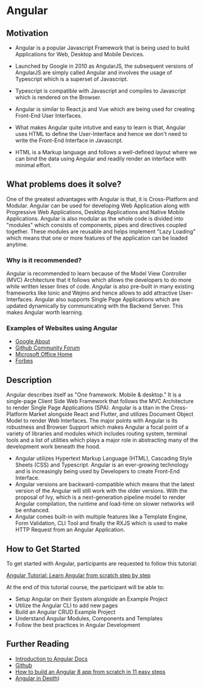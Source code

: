 
# Angular

## Motivation

- Angular is a popular Javascript Framework that is being used to build Applications for Web, Desktop and Mobile Devices. 
- Launched by Google in 2010 as AngularJS, the subsequent versions of AngularJS are simply called Angular and involves the usage of Typescript which is a superset of Javascript. 
- Typescript is compatible with Javascript and compiles to Javascript which is rendered on the Browser.

- Angular is similar to React.js and Vue which are being used for creating Front-End User Interfaces.
- What makes Angular quite intutive and easy to learn is that, Angular uses HTML to define the User-Interface and hence we don't need to write the Front-End Interface in Javascript. 
- HTML is a Markup language and follows a well-defined layout where we can bind the data using Angular and readily render an interface with minimal effort.

## What problems does it solve?
One of the greatest advantages with Angular is that, it is Cross-Platform and Modular. Angular can be used for developing Web Application along with Progressive Web Applications, Desktop Applications and Native Mobile Applications. Angular is also modular as the whole code is divided into "modules" which consists of components, pipes and directives coupled together. These modules are reusable and helps implement "Lazy Loading" which means that one or more features of the application can be loaded anytime.

### Why is it recommended?
Angular is recommended to learn because of the Model View Controller (MVC) Architecture that it follows which allows the developers to do more while written lesser lines of code. Angular is also pre-built in many existing frameworks like Ionic and Wejmo and hence allows to add attractive User-Interfaces. Angular also supports Single Page Applications which are updated dynamically by communicating with the Backend Server. This makes Angular worth learning.

### Examples of Websites using Angular
- [Google About](https://about.google/)
- [Github Community Forum](https://github.community/)
- [Microsoft Office Home](https://www.office.com/apps?auth=2)
- [Forbes](https://www.forbes.com/sites/karstenstrauss/2019/01/22/the-most-sustainable-companies-in-2019)

## Description
Angular describes itself as "One framework. Mobile & desktop." It is a single-page Client Side Web Framework that follows the MVC Architecture to render Single Page Applications (SPA). Angular is a titan in the Cross-Platform Market alongside React and Flutter, and utilizes Document Object Model to render Web Interfaces. The major points with Angular is its robustness and Browser Support which makes Angular a focal point of a variety of libraries and modules which includes routing system, terminal tools and a list of utilities which plays a major role in abstracting many of the development work beneath the hood. 
- Angular utilizes Hypertext Markup Language (HTML), Cascading Style Sheets (CSS) and Typescript. Angular is an ever-growing technology and is increasingly being used by Developers to create Front-End Interface. 
- Angular versions are backward-compatible which means that the latest version of the Angular will still work with the older versions. With the proposal of Ivy, which is a next-generation pipeline model to render Angular compilation, the runtime and load-time on slower networks will be enhanced.
- Angular comes built-in with multiple features like a Template Engine, Form Validation, CLI Tool and finally the RXJS which is used to make HTTP Request from an Angular Application. 

## How to Get Started
To get started with Angular, participants are requested to follow this tutorial: 

[Angular Tutorial: Learn Angular from scratch step by step](https://angular-templates.io/tutorials/about/learn-angular-from-scratch-step-by-step)

At the end of this tutorial course, the participant will be able to: 

 - Setup Angular on their System alongside an Example Project
 - Utilize the Angular CLI to add new pages
 - Build an Angular CRUD Example Project
 - Understand Angular Modules, Components and Templates
 - Follow the best practices in Angular Development

## Further Reading
- [Introduction to Angular Docs](https://angular.io/docs)
- [Github](https://github.com/angular)
- [How to build an Angular 8 app  from scratch  in 11 easy steps](https://www.freecodecamp.org/news/angular-8-tutorial-in-easy-steps/)
- [Angular in Depth](https://medium.com/angular-in-depth))
